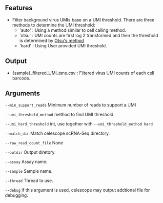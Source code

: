 ## Features
- Filter background virus UMIs base on a UMI threshold.
There are three methods to determine the UMI threshold:
    - 'auto' : Using a method similar to cell calling method.
    - 'otsu' : UMI counts are first log 2 transformed and then the threshold is determined by [Otsu's method](https://en.wikipedia.org/wiki/Otsu%27s_method)
    - 'hard' : Using User provided UMI threshold.

## Output
- {sample}_filtered_UMI_tsne.csv : Filtered virus UMI counts of each cell barcode.


## Arguments
`--min_support_reads` Minimum number of reads to support a UMI

`--umi_threshold_method` method to find UMI threshold

`--umi_hard_threshold` int, use together with `--umi_threshold_method hard`

`--match_dir` Match celescope scRNA-Seq directory.

`--raw_read_count_file` None

`--outdir` Output diretory.

`--assay` Assay name.

`--sample` Sample name.

`--thread` Thread to use.

`--debug` If this argument is used, celescope may output addtional file for debugging.

